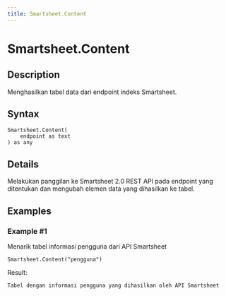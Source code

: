 ```yaml
---
title: Smartsheet.Content
---
```


# Smartsheet.Content


## Description

Menghasilkan tabel data dari endpoint indeks Smartsheet.


## Syntax

```powerquery
Smartsheet.Content(
    endpoint as text
) as any
```


## Details

Melakukan panggilan ke Smartsheet 2.0 REST API pada endpoint yang ditentukan dan mengubah elemen data yang dihasilkan ke tabel.


## Examples

### Example #1 
Menarik tabel informasi pengguna dari API Smartsheet
```powerquery
Smartsheet.Content("pengguna")
```

Result: 
```powerquery
Tabel dengan informasi pengguna yang dihasilkan oleh API Smartsheet
```



